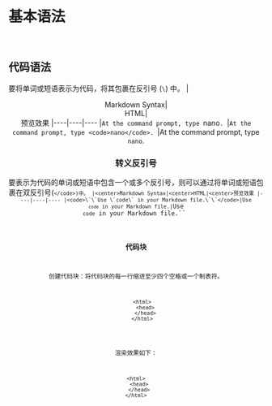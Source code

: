 # 基本语法
<br>

## 代码语法
要将单词或短语表示为代码，将其包裹在反引号 (`\`) 中。
|<center>Markdown Syntax|<center>HTML|<center>预览效果
|----|----|----
|`At the command prompt, type `nano`. `|`At the command prompt, type <code>nano</code>.	`|At the command prompt, type `nano`.
<br>

### 转义反引号
要表示为代码的单词或短语中包含一个或多个反引号，则可以通过将单词或短语包裹在双反引号(<code>``</code>)中。
|<center>Markdown Syntax|<center>HTML|<center>预览效果
|----|----|----
|<code>\`\`Use \`code\` in your Markdown file.\`\`</code>|``<code>Use `code` in your Markdown file.</code>``|``Use `code` in your Markdown file.``
<br>

### 代码块
创建代码块：将代码块的每一行缩进至少四个空格或一个制表符。
<pre>
<code>    &lt;html&gt;
      &lt;head&gt;
      &lt;/head&gt;
    &lt;/html&gt;</code>
</pre>
渲染效果如下：
<pre>
<code>&lt;html&gt;
  &lt;head&gt;
  &lt;/head&gt;
&lt;/html&gt;</code>
</pre>